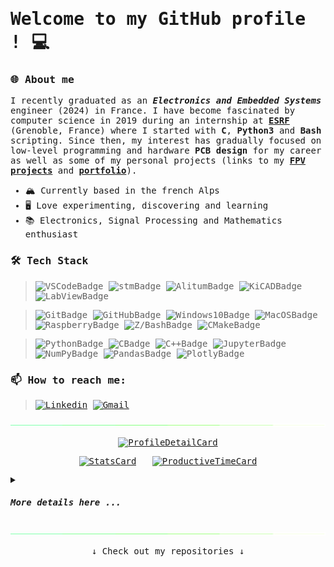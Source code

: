 <samp>
    
# Welcome to my GitHub profile !  💻

### 🌐 About me

I recently graduated as an ***Electronics and Embedded Systems*** engineer (2024) in France. I have become fascinated by computer science in 2019 during an internship at <a href="https://www.esrf.fr/home.html">**ESRF**</a> (Grenoble, France) where I started with **C**, **Python3** and **Bash** scripting. Since then, my interest has gradually focused on low-level programming and hardware **PCB design** for my career as well as some of my personal projects (links to my <a href="https://en.wikipedia.org/wiki/First-person_view_(radio_control)">**FPV**</a> <a href="">**projects**</a> and <a href="">**portfolio**</a>).

* 🏔️ Currently based in the french Alps
* 🖥 Love experimenting, discovering and learning
* 📚 Electronics, Signal Processing and Mathematics enthusiast

### 🛠 Tech Stack
<!-- 
    Ref - Badges generation : https://shields.io/docs/static-badges and https://simpleicons.org/
    color : hex 2ea44f (github default green)
    style = "for-the-badge" or "logo"
 -->
> ![VSCodeBadge](https://img.shields.io/badge/-VSCode-2ea44f?style=for-the-badge&logo=visual-studio-code&logoColor=007acc)
> ![stmBadge](https://img.shields.io/badge/stmCubeIDE-2ea44f?style=for-the-badge&logo=stmicroelectronics&logoColor=00599c)
> ![AlitumBadge](https://img.shields.io/badge/Altium-2ea44f?style=for-the-badge&logo=altiumdesigner&logoColor=e8dcbd)
> ![KiCADBadge](https://img.shields.io/badge/KiCAD-2ea44f?style=for-the-badge&logo=kicad&logoColor=314cb0)
> ![LabViewBadge](https://img.shields.io/badge/LabView-2ea44f?style=for-the-badge&logo=labview&logoColor=ffdd55)
<!-- > ![PyCharm](https://img.shields.io/badge/PyCharm-2ea44f?style=for-the-badge&logo=pycharm) -->
> ![GitBadge](https://img.shields.io/badge/git-2ea44f?style=for-the-badge&logo=git&logoColor=ee6644)
> ![GitHubBadge](https://img.shields.io/badge/github-2ea44f?style=for-the-badge&logo=github&logoColor=ffffff)
> ![Windows10Badge](https://img.shields.io/badge/windows10-2ea44f?style=for-the-badge&logo=windows10&logoColor=0078d4)
> ![MacOSBadge](https://img.shields.io/badge/macos-2ea44f?style=for-the-badge&logo=apple&logoColor=ffffff)
> ![RaspberryBadge](https://img.shields.io/badge/raspberry-2ea44f?style=for-the-badge&logo=raspberrypi&logoColor=d24866)
> ![Z/BashBadge](https://img.shields.io/badge/bash-2ea44f?style=for-the-badge&logo=gnubash&logoColor=ffffff)
> ![CMakeBadge](https://img.shields.io/badge/cMake-2ea44f?style=for-the-badge&logo=cmake&logoColor=dd5544)

> ![PythonBadge](https://img.shields.io/badge/Python-2ea44f?style=for-the-badge&logo=python&logoColor=4060dd)
> ![CBadge](https://img.shields.io/badge/c-2ea44f?style=for-the-badge&logo=C&logoColor=0066bb)
> ![C++Badge](https://img.shields.io/badge/c++-2ea44f?style=for-the-badge&logo=C%2B%2B&logoColor=0066bb)
> ![JupyterBadge](https://img.shields.io/badge/jupyter-2ea44f?style=for-the-badge&logo=jupyter)
> ![NumPyBadge](https://img.shields.io/badge/numpy-2ea44f?style=for-the-badge&logo=numpy&logoColor=4060dd)
> ![PandasBadge](https://img.shields.io/badge/pandas-2ea44f?style=for-the-badge&logo=pandas&logoColor=150458)
> ![PlotlyBadge](https://img.shields.io/badge/plotly-2ea44f?style=for-the-badge&logo=plotly&logoColor=3f4f75)
 
### 📫 How to reach me:
> <a href="https://www.linkedin.com/in/lo%C3%AFc-pawlicki-a7b305233/"> ![Linkedin](https://img.shields.io/badge/Linkedin-0077b5?style=for-the-badge&logo=linkedin)</a>
> <a href="mailto:loic.pawlicki@gmail.com"> ![Gmail](https://img.shields.io/badge/gmail-ffffff?style=for-the-badge&logo=gmail)</a>

<p align="center">
    <img src="https://github.com/Lpwlk/Lpwlk/blob/main/assets/pulsing-bar.gif?raw=true">
</p>

<!-- Ref - GitHub repo for profile generated cards : https://github.com/vn7n24fzkq/github-profile-summary-cards -->
<div align = "center">
    
[![ProfileDetailCard](http://github-profile-summary-cards.vercel.app/api/cards/profile-details?username=Lpwlk&theme=github_dark)](https://github.com/vn7n24fzkq/github-profile-summary-cards)

[![StatsCard](http://github-profile-summary-cards.vercel.app/api/cards/stats?username=Lpwlk&theme=github_dark)](https://github.com/vn7n24fzkq/github-profile-summary-cards)
&nbsp;
[![ProductiveTimeCard](http://github-profile-summary-cards.vercel.app/api/cards/productive-time?username=Lpwlk&theme=github_dark&utcOffset=+1.5)](https://github.com/vn7n24fzkq/github-profile-summary-cards)

<!--
[![](http://github-profile-summary-cards.vercel.app/api/cards/repos-per-language?username=Lpwlk&theme=github_dark)](https://github.com/vn7n24fzkq/github-profile-summary-cards)
&nbsp;
[![](http://github-profile-summary-cards.vercel.app/api/cards/most-commit-language?username=Lpwlk&theme=github_dark)](https://github.com/vn7n24fzkq/github-profile-summary-cards)
-->

</div>

<!-- Ref - Website for repo-stats generators : https://repobeats.axiom.co/ (Commented out cuz useless in profile repo)-->
<!-- 
<div align = "center">

![RepoBeats generator](https://repobeats.axiom.co/api/embed/a9dcf7a67c680871d7836e0dc87e7950c946c8b4.svg "Repobeats analytics image")

</div> 
-->

<details> <!-- Wrap HEAD -->

<summary>

#### *More details here ...*

</summary>

<details> <!-- Tech skills HEAD -->

  <summary>
      
  ##### *Tech skills*
  
  </summary>
  
  - Low-level C and TI asm for embedded systems and DSP programming
  - Python : core libs, Numpy, Scipy, Pandas, Graphical rendering libs (Plotly, Matplotlib, Tkinter), networking libs and ML basics (TensorFlow/Numpy)
  - Networking : WiFi, Bluetooth, Zigbee and OSI stack basics in general
  - HTML & CSS (Js basics)

  <div align="center">
    <kbd><img width="320" height="240" src="https://github.com/Lpwlk/Lpwlk/blob/main/assets/perlin-gif.gif?raw=true"></kbd>
  </div>

</details> <!-- Tech skills END -->

<details> <!-- Learnings HEAD -->

  <summary>
      
  ##### *Currently learning*
    
  </summary>
  
  - Advanced embedded C 
  - ARM v7-M assembly
  - CS history
  
</details> <!-- Learnings END -->

<details> <!-- Language HEAD -->

  <summary>
      
  ##### *Languages*
    
  </summary>

| Language      | Proficiency                                                                                    |
| ------------- | ---------------------------------------------------------------------------------------------- |
| French        | Native language                                                                                |
| English       | C1+ ([Linguaskill certified](https://www.cambridgeenglish.org/fr/exams-and-tests/linguaskill/))|
| Spanish       | B1 ([No certificate])                                                                          |
| Korean        | A1 ([No certificate])                                                                          |

</details> <!-- Language END -->

</details> <!-- Wrap END -->

<p align="center">
    <img src="https://github.com/Lpwlk/Lpwlk/blob/main/assets/pulsing-bar.gif?raw=true">
</p>

<div align="center">
 ↓ Check out my repositories ↓ 
</div>

</samp>
